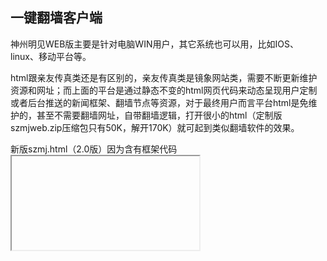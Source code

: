 ## 一键翻墙客户端

神州明见WEB版主要是针对电脑WIN用户，其它系统也可以用，比如IOS、linux、移动平台等。

html跟亲友传真类还是有区别的，亲友传真类是镜象网站类，需要不断更新维护资源和网址；而上面的平台是通过静态不变的html网页代码来动态呈现用户定制或者后台推送的新闻框架、翻墙节点等资源，对于最终用户而言平台html是免维护的，甚至不需要翻墙网址，自带翻墙逻辑，打开很小的html（定制版szmjweb.zip压缩包只有50K，解开170K）就可起到类似翻墙软件的效果。

新版szmj.html（2.0版）因为含有框架代码<iframe>，需要支持此代码的新浏览器才能够显示。新版szmj.html翻墙功能做了优化，并且增加了用二维码助手定制的接口。如果是作为本地网页使用或者在http网站下部署，就只需要使用index.html一个文件，可以改名。

资源目录 UxfPa （如：http://www.szzd.org/UxfPa ）下载到的是随机化处理在线防封锁PWA版本，带使用说明，以后如果新的出来会同步更新。如果是在https网站下部署，需要把三个文件都上传到根目录或子目录，但不能改名。

新版szmj.html下载的网址；

https://j.mp/szmjweb

注：后台已经更新，增加了一键翻墙客户端数字目录12，指向新版szmj.html打包下载。

如：http://www.szzd.org/12

示例：视频播放器真相内容定制
请用自由门无界破网打开查看二维码助手【3-2】广传平台 的示例。定制步骤如下：
  
1、下载一键翻墙客户端（ https://github.com/szmj0/update/blob/main/extras/SZZD_PC/szmjweb.zip ）即WEB版（广传平台）定制版，启用对content.json的支持
用记事本打开index.html，把  < img src="" id="c" rel="">  替换为  < img src="" id="c" rel=";;;content.json"> 

2、需要把多线路播放数据支持的Player.html（ https://github.com/szmj0/update/blob/main/extras/SZZD_PC/Player.html ）、demo.json（ https://github.com/szmj0/update/blob/main/extras/SZZD_PC/demo.json ）及相关媒体文件放入content.json所指定的目录才行，Player.html也可以独立下载使用。content.json内容修改为包含Player.html的位置，如：
jsonpCallback([
    {
        "title": "样例",
        "css": "background:linear-gradient
(#566AC9,#0A38C2); color:#FFF;",
        "list": [
            {"title": "Player", "url": 
"book_html/Player.html"}        ]
    }
]);

3、demo.json的内容可以是相对于Player.html所在目录的本地媒体文件，也可以是网络媒体文件，支持m3u8 流媒体、mp4等，在电脑和手机的 Chrome 测了可以在 Player 里播放。



